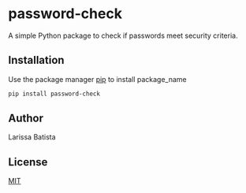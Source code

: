 # password-check

A simple Python package to check if passwords meet security criteria.

## Installation

Use the package manager [pip](https://pip.pypa.io/en/stable/) to install package_name


```bash
pip install password-check
```

## Author
Larissa Batista

## License
[MIT](https://choosealicense.com/licenses/mit/)

